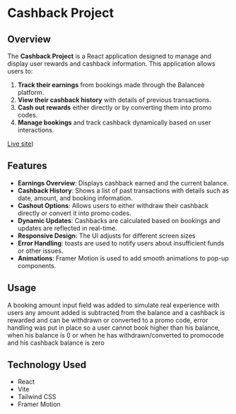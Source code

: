 # Cashback Project

## Overview

The **Cashback Project** is a React application designed to manage and display user rewards and cashback information. This application allows users to:

1. **Track their earnings** from bookings made through the Balanceè platform.
2. **View their cashback history** with details of previous transactions.
3. **Cash out rewards** either directly or by converting them into promo codes.
4. **Manage bookings** and track cashback dynamically based on user interactions.

[Live site](https://cashback-project.onrender.com/))

## Features

- **Earnings Overview**: Displays cashback earned and the current balance.
- **Cashback History**: Shows a list of past transactions with details such as date, amount, and booking information.
- **Cashout Options**: Allows users to either withdraw their cashback directly or convert it into promo codes.
- **Dynamic Updates**: Cashbacks are calculated based on bookings and updates are reflected in real-time.
- **Responsive Design**: The UI adjusts for different screen sizes
- **Error Handling**:  toasts are used to notify users about insufficient funds or other issues.
- **Animations**: Framer Motion is used to add smooth animations to pop-up components.

## Usage
A booking amount input field was added to simulate real experience with users any amount added is subtracted from the balance and a cashback is rewarded and can be withdrawn or converted to a promo code, error handling was put in place so a user cannot book higher than his balance, when his balance is 0 or when he has withdrawn/converted to promocode and his cashback balance is zero

## Technology Used
- React
- Vite
- Tailwind CSS
- Framer Motion



